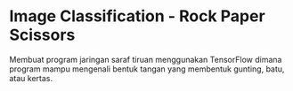 # Image Classification - Rock Paper Scissors

Membuat program jaringan saraf tiruan menggunakan TensorFlow dimana program mampu mengenali bentuk tangan yang membentuk gunting, batu, atau kertas.
